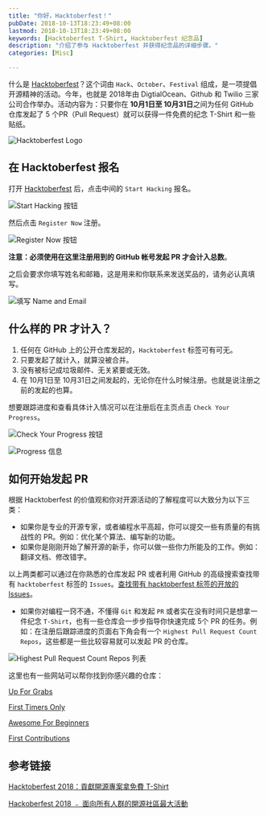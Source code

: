 ```yaml
---
title: "你好，Hacktoberfest！"
pubDate: 2018-10-13T18:23:49+08:00
lastmod: 2018-10-13T18:23:49+08:00
keywords: [Hacktoberfest T-Shirt, Hacktoberfest 纪念品]
description: "介绍了参与 Hacktoberfest 并获得纪念品的详细步骤。"
categories: [Misc]

---
```


什么是 [Hacktoberfest](https://hacktoberfest.digitalocean.com/ "Hacktoberfest")？这个词由 `Hack`、`October`、`Festival` 组成，是一项提倡开源精神的活动。今年，也就是 2018年由 DigtialOcean、Github 和 Twilio 三家公司合作举办。活动内容为：只要你在 **10月1日至 10月31日**之间为任何 GitHub 仓库发起了 5 个PR（Pull Request）就可以获得一件免费的纪念 T-Shirt 和一些贴纸。

![Hacktoberfest Logo](/images/hello-hacktoberfest/hacktoberfest-logo.webp "Hacktoberfest Logo")

## 在 Hacktoberfest 报名

打开 [Hacktoberfest](https://hacktoberfest.digitalocean.com/ "Hacktoberfest") 后，点击中间的 `Start Hacking` 报名。

![Start Hacking 按钮](/images/hello-hacktoberfest/start-hacking.webp "Start Hacking 按钮")

然后点击 `Register Now` 注册。

![Register Now 按钮](/images/hello-hacktoberfest/register-now.webp "Register Now 按钮")

**注意：必须使用在这里注册用到的 GitHub 帐号发起 PR 才会计入总数**。

之后会要求你填写姓名和邮箱，这是用来和你联系来发送奖品的，请务必认真填写。

![填写 Name and Email](/images/hello-hacktoberfest/name-and-email.jpg "填写 Name and Email")

## 什么样的 PR 才计入？

1. 任何在 GitHub 上的公开仓库发起的，`Hacktoberfest` 标签可有可无。
2. 只要发起了就计入，就算没被合并。
3. 没有被标记成垃圾邮件、无关紧要或无效。
4. 在 10月1日至 10月31日之间发起的，无论你在什么时候注册。也就是说注册之前的发起的也算。

想要跟踪进度和查看具体计入情况可以在注册后在主页点击 `Check Your Progress`。

![Check Your Progress 按钮](/images/hello-hacktoberfest/check-your-progress.webp "Check Your Progress 按钮")

![Progress 信息](/images/hello-hacktoberfest/progress-information.webp "Progress 信息")

## 如何开始发起 PR

根据 Hacktoberfest 的价值观和你对开源活动的了解程度可以大致分为以下三类：

* 如果你是专业的开源专家，或者编程水平高超，你可以提交一些有质量的有挑战性的 PR。例如：优化某个算法、编写新的功能。
* 如果你是刚刚开始了解开源的新手，你可以做一些你力所能及的工作。例如：翻译文档、修改错字。

以上两类都可以通过在你熟悉的仓库发起 PR 或者利用 GitHub 的高级搜索查找带有 `hacktoberfest` 标签的 `Issues`。[查找带有 hacktoberfest 标签的开放的 Issues](https://github.com/search?q=label:hacktoberfest+state:open+type:issue "查找带有 hacktoberfest 标签的开放的 Issues")。

* 如果你对编程一窍不通，不懂得 `Git` 和发起 `PR` 或者实在没有时间只是想拿一件纪念 `T-Shirt`，也有一些仓库会一步步指导你快速完成 5个 PR 的任务。例如：在注册后跟踪进度的页面右下角会有一个 `Highest Pull Request Count Repos`，这些都是一些比较容易就可以发起 PR 的仓库。

![Highest Pull Request Count Repos 列表](/images/hello-hacktoberfest/highest-pull-request-count-repos.webp "Highest Pull Request Count Repos 列表")

这里也有一些网站可以帮你找到你感兴趣的仓库：

[Up For Grabs](https://up-for-grabs.net/ "Up For Grabs")

[First Timers Only](https://www.firsttimersonly.com/ "First Timers Only")

[Awesome For Beginners](https://github.com/mungell/awesome-for-beginners "Awesome For Beginners")

[First Contributions](https://firstcontributions.github.io/ "First Contributions")

## 参考链接

[Hacktoberfest 2018：貢獻開源專案拿免費 T-Shirt](https://noob.tw/hacktoberfest-2018/ "Hacktoberfest 2018：貢獻開源專案拿免費 T-Shirt")

[Hackoberfest 2018 ﹣ 面向所有人群的開源社區最大活動](https://calpa.me/2018/10/09/Hackoberfest-2018-support-open-source-earn-limited-edition-t-shirt/ "Hackoberfest 2018 ﹣ 面向所有人群的開源社區最大活動")